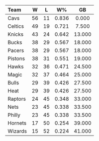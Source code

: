 | Team                             |  W  |  L  |  W%   |   GB   |
|:---------------------------------|:---:|:---:|:-----:|:------:|
| [](/r/clevelandcavs) Cavs        | 56  | 11  | 0.836 | 0.000  |
| [](/r/bostonceltics) Celtics     | 49  | 19  | 0.721 | 7.500  |
| [](/r/nyknicks) Knicks           | 43  | 24  | 0.642 | 13.000 |
| [](/r/mkebucks) Bucks            | 38  | 29  | 0.567 | 18.000 |
| [](/r/pacers) Pacers             | 38  | 29  | 0.567 | 18.000 |
| [](/r/detroitpistons) Pistons    | 38  | 31  | 0.551 | 19.000 |
| [](/r/atlantahawks) Hawks        | 32  | 36  | 0.471 | 24.500 |
| [](/r/orlandomagic) Magic        | 32  | 37  | 0.464 | 25.000 |
| [](/r/chicagobulls) Bulls        | 29  | 39  | 0.426 | 27.500 |
| [](/r/heat) Heat                 | 29  | 39  | 0.426 | 27.500 |
| [](/r/torontoraptors) Raptors    | 24  | 45  | 0.348 | 33.000 |
| [](/r/gonets) Nets               | 23  | 45  | 0.338 | 33.500 |
| [](/r/sixers) Philly             | 23  | 45  | 0.338 | 33.500 |
| [](/r/charlottehornets) Hornets  | 17  | 50  | 0.254 | 39.000 |
| [](/r/washingtonwizards) Wizards | 15  | 52  | 0.224 | 41.000 |